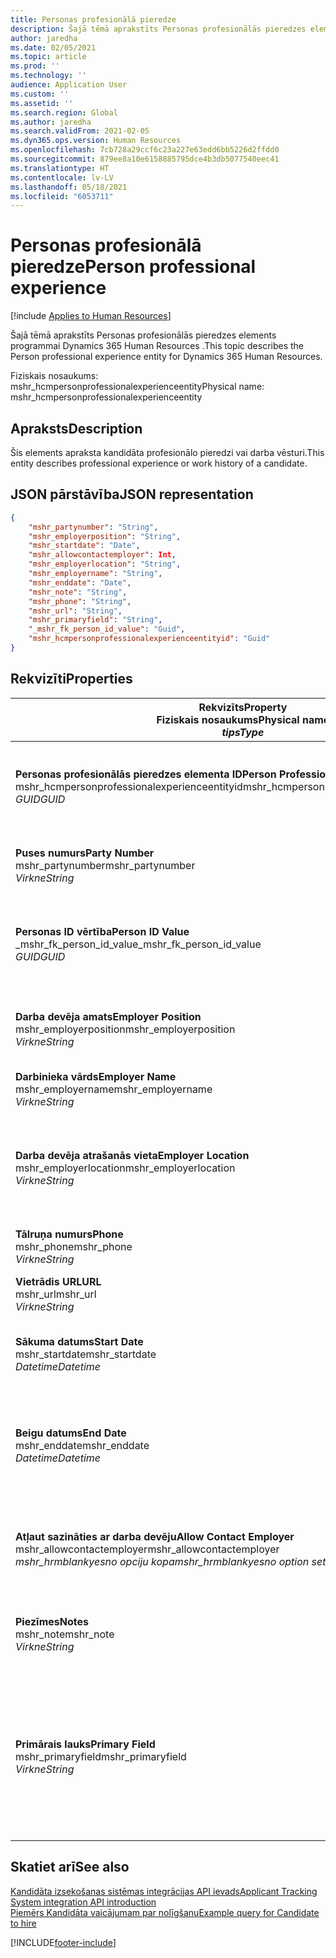 ```yaml
---
title: Personas profesionālā pieredze
description: Šajā tēmā aprakstīts Personas profesionālās pieredzes elements programmai Dynamics 365 Human Resources .
author: jaredha
ms.date: 02/05/2021
ms.topic: article
ms.prod: ''
ms.technology: ''
audience: Application User
ms.custom: ''
ms.assetid: ''
ms.search.region: Global
ms.author: jaredha
ms.search.validFrom: 2021-02-05
ms.dyn365.ops.version: Human Resources
ms.openlocfilehash: 7cb728a29ccf6c23a227e63edd6bb5226d2ffdd0
ms.sourcegitcommit: 879ee8a10e6158885795dce4b3db5077540eec41
ms.translationtype: HT
ms.contentlocale: lv-LV
ms.lasthandoff: 05/18/2021
ms.locfileid: "6053711"
---
```

# <a name="person-professional-experience"></a><span data-ttu-id="bd2e0-103">Personas profesionālā pieredze</span><span class="sxs-lookup"><span data-stu-id="bd2e0-103">Person professional experience</span></span>

[!include [Applies to Human Resources](../includes/applies-to-hr.md)]

<span data-ttu-id="bd2e0-104">Šajā tēmā aprakstīts Personas profesionālās pieredzes elements programmai Dynamics 365 Human Resources .</span><span class="sxs-lookup"><span data-stu-id="bd2e0-104">This topic describes the Person professional experience entity for Dynamics 365 Human Resources.</span></span>

<span data-ttu-id="bd2e0-105">Fiziskais nosaukums: mshr_hcmpersonprofessionalexperienceentity</span><span class="sxs-lookup"><span data-stu-id="bd2e0-105">Physical name: mshr_hcmpersonprofessionalexperienceentity</span></span>

## <a name="description"></a><span data-ttu-id="bd2e0-106">Apraksts</span><span class="sxs-lookup"><span data-stu-id="bd2e0-106">Description</span></span>

<span data-ttu-id="bd2e0-107">Šis elements apraksta kandidāta profesionālo pieredzi vai darba vēsturi.</span><span class="sxs-lookup"><span data-stu-id="bd2e0-107">This entity describes professional experience or work history of a candidate.</span></span>

## <a name="json-representation"></a><span data-ttu-id="bd2e0-108">JSON pārstāvība</span><span class="sxs-lookup"><span data-stu-id="bd2e0-108">JSON representation</span></span>

```json
{
    "mshr_partynumber": "String",
    "mshr_employerposition": "String",
    "mshr_startdate": "Date",
    "mshr_allowcontactemployer": Int,
    "mshr_employerlocation": "String",
    "mshr_employername": "String",
    "mshr_enddate": "Date",
    "mshr_note": "String",
    "mshr_phone": "String",
    "mshr_url": "String",
    "mshr_primaryfield": "String",
    "_mshr_fk_person_id_value": "Guid",
    "mshr_hcmpersonprofessionalexperienceentityid": "Guid"
}
```

## <a name="properties"></a><span data-ttu-id="bd2e0-109">Rekvizīti</span><span class="sxs-lookup"><span data-stu-id="bd2e0-109">Properties</span></span>

| <span data-ttu-id="bd2e0-110">Rekvizīts</span><span class="sxs-lookup"><span data-stu-id="bd2e0-110">Property</span></span><br><span data-ttu-id="bd2e0-111">**Fiziskais nosaukums**</span><span class="sxs-lookup"><span data-stu-id="bd2e0-111">**Physical name**</span></span><br><span data-ttu-id="bd2e0-112">**_tips_**</span><span class="sxs-lookup"><span data-stu-id="bd2e0-112">**_Type_**</span></span> | <span data-ttu-id="bd2e0-113">Izmantot</span><span class="sxs-lookup"><span data-stu-id="bd2e0-113">Use</span></span> | <span data-ttu-id="bd2e0-114">Apraksts</span><span class="sxs-lookup"><span data-stu-id="bd2e0-114">Description</span></span> |
| --- | --- | --- |
| <span data-ttu-id="bd2e0-115">**Personas profesionālās pieredzes elementa ID**</span><span class="sxs-lookup"><span data-stu-id="bd2e0-115">**Person Professional Experience Entity ID**</span></span><br><span data-ttu-id="bd2e0-116">mshr_hcmpersonprofessionalexperienceentityid</span><span class="sxs-lookup"><span data-stu-id="bd2e0-116">mshr_hcmpersonprofessionalexperienceentityid</span></span><br><span data-ttu-id="bd2e0-117">*GUID*</span><span class="sxs-lookup"><span data-stu-id="bd2e0-117">*GUID*</span></span> | <span data-ttu-id="bd2e0-118">Tikai lasāms</span><span class="sxs-lookup"><span data-stu-id="bd2e0-118">Read-only</span></span><br><span data-ttu-id="bd2e0-119">Obligāts</span><span class="sxs-lookup"><span data-stu-id="bd2e0-119">Required</span></span> | <span data-ttu-id="bd2e0-120">Sistēmas ģenerēts unikāls identifikators elementa ierakstam.</span><span class="sxs-lookup"><span data-stu-id="bd2e0-120">System-generated unique identifier for the entity record.</span></span> |
| <span data-ttu-id="bd2e0-121">**Puses numurs**</span><span class="sxs-lookup"><span data-stu-id="bd2e0-121">**Party Number**</span></span><br><span data-ttu-id="bd2e0-122">mshr_partynumber</span><span class="sxs-lookup"><span data-stu-id="bd2e0-122">mshr_partynumber</span></span><br><span data-ttu-id="bd2e0-123">*Virkne*</span><span class="sxs-lookup"><span data-stu-id="bd2e0-123">*String*</span></span> | <span data-ttu-id="bd2e0-124">Lasīt/rakstīt</span><span class="sxs-lookup"><span data-stu-id="bd2e0-124">Read/write</span></span><br><span data-ttu-id="bd2e0-125">Obligāts</span><span class="sxs-lookup"><span data-stu-id="bd2e0-125">Required</span></span> | <span data-ttu-id="bd2e0-126">Unikāls kandidāta personas ieraksta identifikators.</span><span class="sxs-lookup"><span data-stu-id="bd2e0-126">Unique identifier of the person record for the candidate.</span></span> |
| <span data-ttu-id="bd2e0-127">**Personas ID vērtība**</span><span class="sxs-lookup"><span data-stu-id="bd2e0-127">**Person ID Value**</span></span><br><span data-ttu-id="bd2e0-128">_mshr_fk_person_id_value</span><span class="sxs-lookup"><span data-stu-id="bd2e0-128">_mshr_fk_person_id_value</span></span><br><span data-ttu-id="bd2e0-129">*GUID*</span><span class="sxs-lookup"><span data-stu-id="bd2e0-129">*GUID*</span></span> | <span data-ttu-id="bd2e0-130">Tikai lasāms</span><span class="sxs-lookup"><span data-stu-id="bd2e0-130">Read-only</span></span><br><span data-ttu-id="bd2e0-131">Obligāts</span><span class="sxs-lookup"><span data-stu-id="bd2e0-131">Required</span></span><br><span data-ttu-id="bd2e0-132">Ārējā atslēga: mshr_dirpersonentity mshr_dirpersonentityid</span><span class="sxs-lookup"><span data-stu-id="bd2e0-132">Foreign key: mshr_dirpersonentityid of mshr_dirpersonentity</span></span> | <span data-ttu-id="bd2e0-133">Sistēmas ģenerēts unikāls personas elementa ieraksta identifikators.</span><span class="sxs-lookup"><span data-stu-id="bd2e0-133">System-generated unique identifier of the person entity record.</span></span> |
| <span data-ttu-id="bd2e0-134">**Darba devēja amats**</span><span class="sxs-lookup"><span data-stu-id="bd2e0-134">**Employer Position**</span></span><br><span data-ttu-id="bd2e0-135">mshr_employerposition</span><span class="sxs-lookup"><span data-stu-id="bd2e0-135">mshr_employerposition</span></span><br><span data-ttu-id="bd2e0-136">*Virkne*</span><span class="sxs-lookup"><span data-stu-id="bd2e0-136">*String*</span></span> | <span data-ttu-id="bd2e0-137">Lasīt/rakstīt</span><span class="sxs-lookup"><span data-stu-id="bd2e0-137">Read/write</span></span><br><span data-ttu-id="bd2e0-138">Obligāts</span><span class="sxs-lookup"><span data-stu-id="bd2e0-138">Required</span></span> | <span data-ttu-id="bd2e0-139">Amata nosaukums, ko kandidāts ieņēma nodarbinātības laikā.</span><span class="sxs-lookup"><span data-stu-id="bd2e0-139">The position title held by the candidate while under employment.</span></span> |
| <span data-ttu-id="bd2e0-140">**Darbinieka vārds**</span><span class="sxs-lookup"><span data-stu-id="bd2e0-140">**Employer Name**</span></span><br><span data-ttu-id="bd2e0-141">mshr_employername</span><span class="sxs-lookup"><span data-stu-id="bd2e0-141">mshr_employername</span></span><br><span data-ttu-id="bd2e0-142">*Virkne*</span><span class="sxs-lookup"><span data-stu-id="bd2e0-142">*String*</span></span> | <span data-ttu-id="bd2e0-143">Lasīt/rakstīt</span><span class="sxs-lookup"><span data-stu-id="bd2e0-143">Read/write</span></span><br><span data-ttu-id="bd2e0-144">Obligāts</span><span class="sxs-lookup"><span data-stu-id="bd2e0-144">Required</span></span> | <span data-ttu-id="bd2e0-145">Darba devēja vārds.</span><span class="sxs-lookup"><span data-stu-id="bd2e0-145">The name of the employer.</span></span> |
| <span data-ttu-id="bd2e0-146">**Darba devēja atrašanās vieta**</span><span class="sxs-lookup"><span data-stu-id="bd2e0-146">**Employer Location**</span></span><br><span data-ttu-id="bd2e0-147">mshr_employerlocation</span><span class="sxs-lookup"><span data-stu-id="bd2e0-147">mshr_employerlocation</span></span><br><span data-ttu-id="bd2e0-148">*Virkne*</span><span class="sxs-lookup"><span data-stu-id="bd2e0-148">*String*</span></span> | <span data-ttu-id="bd2e0-149">Lasīt/rakstīt</span><span class="sxs-lookup"><span data-stu-id="bd2e0-149">Read/write</span></span><br><span data-ttu-id="bd2e0-150">Neobligāti</span><span class="sxs-lookup"><span data-stu-id="bd2e0-150">Optional</span></span> | <span data-ttu-id="bd2e0-151">Darba devēja atrašanās vieta.</span><span class="sxs-lookup"><span data-stu-id="bd2e0-151">The employer’s location.</span></span> <span data-ttu-id="bd2e0-152">Maks. garums: 60.</span><span class="sxs-lookup"><span data-stu-id="bd2e0-152">Max length: 60.</span></span> <span data-ttu-id="bd2e0-153">Nav noteikts vai nepieciešams noteikts formāts.</span><span class="sxs-lookup"><span data-stu-id="bd2e0-153">No specific format defined or required.</span></span> |
| <span data-ttu-id="bd2e0-154">**Tālruņa numurs**</span><span class="sxs-lookup"><span data-stu-id="bd2e0-154">**Phone**</span></span><br><span data-ttu-id="bd2e0-155">mshr_phone</span><span class="sxs-lookup"><span data-stu-id="bd2e0-155">mshr_phone</span></span><br><span data-ttu-id="bd2e0-156">*Virkne*</span><span class="sxs-lookup"><span data-stu-id="bd2e0-156">*String*</span></span> | <span data-ttu-id="bd2e0-157">Lasīt/rakstīt</span><span class="sxs-lookup"><span data-stu-id="bd2e0-157">Read/write</span></span><br><span data-ttu-id="bd2e0-158">Neobligāti</span><span class="sxs-lookup"><span data-stu-id="bd2e0-158">Optional</span></span> | <span data-ttu-id="bd2e0-159">Darba devēja tālruņa numurs.</span><span class="sxs-lookup"><span data-stu-id="bd2e0-159">The employer’s phone number.</span></span> |
| <span data-ttu-id="bd2e0-160">**Vietrādis URL**</span><span class="sxs-lookup"><span data-stu-id="bd2e0-160">**URL**</span></span><br><span data-ttu-id="bd2e0-161">mshr_url</span><span class="sxs-lookup"><span data-stu-id="bd2e0-161">mshr_url</span></span><br><span data-ttu-id="bd2e0-162">*Virkne*</span><span class="sxs-lookup"><span data-stu-id="bd2e0-162">*String*</span></span> | <span data-ttu-id="bd2e0-163">Lasīt/rakstīt</span><span class="sxs-lookup"><span data-stu-id="bd2e0-163">Read/write</span></span><br><span data-ttu-id="bd2e0-164">Neobligāti</span><span class="sxs-lookup"><span data-stu-id="bd2e0-164">Optional</span></span> | <span data-ttu-id="bd2e0-165">Darba devēja tīmekļa vietnes vietrādis URL.</span><span class="sxs-lookup"><span data-stu-id="bd2e0-165">The URL of the employer’s website.</span></span> |
| <span data-ttu-id="bd2e0-166">**Sākuma datums**</span><span class="sxs-lookup"><span data-stu-id="bd2e0-166">**Start Date**</span></span><br><span data-ttu-id="bd2e0-167">mshr_startdate</span><span class="sxs-lookup"><span data-stu-id="bd2e0-167">mshr_startdate</span></span><br><span data-ttu-id="bd2e0-168">*Datetime*</span><span class="sxs-lookup"><span data-stu-id="bd2e0-168">*Datetime*</span></span> | <span data-ttu-id="bd2e0-169">Lasīt/rakstīt</span><span class="sxs-lookup"><span data-stu-id="bd2e0-169">Read/write</span></span><br><span data-ttu-id="bd2e0-170">Obligāts</span><span class="sxs-lookup"><span data-stu-id="bd2e0-170">Required</span></span> | <span data-ttu-id="bd2e0-171">Kandidāta nodarbinātības sākuma datums.</span><span class="sxs-lookup"><span data-stu-id="bd2e0-171">The start date of the candidate’s employment.</span></span> |
| <span data-ttu-id="bd2e0-172">**Beigu datums**</span><span class="sxs-lookup"><span data-stu-id="bd2e0-172">**End Date**</span></span><br><span data-ttu-id="bd2e0-173">mshr_enddate</span><span class="sxs-lookup"><span data-stu-id="bd2e0-173">mshr_enddate</span></span><br><span data-ttu-id="bd2e0-174">*Datetime*</span><span class="sxs-lookup"><span data-stu-id="bd2e0-174">*Datetime*</span></span> | <span data-ttu-id="bd2e0-175">Lasīt/rakstīt</span><span class="sxs-lookup"><span data-stu-id="bd2e0-175">Read/write</span></span><br><span data-ttu-id="bd2e0-176">Neobligāti</span><span class="sxs-lookup"><span data-stu-id="bd2e0-176">Optional</span></span> | <span data-ttu-id="bd2e0-177">Kandidāta nodarbinātības beigu datums vai null, ja kandidāts joprojām šeit strādā.</span><span class="sxs-lookup"><span data-stu-id="bd2e0-177">The end date of the candidate’s employment, or null if the candidate is still employed here.</span></span> |
| <span data-ttu-id="bd2e0-178">**Atļaut sazināties ar darba devēju**</span><span class="sxs-lookup"><span data-stu-id="bd2e0-178">**Allow Contact Employer**</span></span><br><span data-ttu-id="bd2e0-179">mshr_allowcontactemployer</span><span class="sxs-lookup"><span data-stu-id="bd2e0-179">mshr_allowcontactemployer</span></span><br><span data-ttu-id="bd2e0-180">*mshr_hrmblankyesno opciju kopa*</span><span class="sxs-lookup"><span data-stu-id="bd2e0-180">*mshr_hrmblankyesno option set*</span></span> | <span data-ttu-id="bd2e0-181">Lasīt/rakstīt</span><span class="sxs-lookup"><span data-stu-id="bd2e0-181">Read/write</span></span><br><span data-ttu-id="bd2e0-182">Neobligāti</span><span class="sxs-lookup"><span data-stu-id="bd2e0-182">Optional</span></span> | <span data-ttu-id="bd2e0-183">Norāda, vai kandidāts atļauj sazināties ar iepriekšējo darba devēju.</span><span class="sxs-lookup"><span data-stu-id="bd2e0-183">Signifies whether the candidate allows contacting the previous employer.</span></span> |
| <span data-ttu-id="bd2e0-184">**Piezīmes**</span><span class="sxs-lookup"><span data-stu-id="bd2e0-184">**Notes**</span></span><br><span data-ttu-id="bd2e0-185">mshr_note</span><span class="sxs-lookup"><span data-stu-id="bd2e0-185">mshr_note</span></span><br><span data-ttu-id="bd2e0-186">*Virkne*</span><span class="sxs-lookup"><span data-stu-id="bd2e0-186">*String*</span></span> | <span data-ttu-id="bd2e0-187">Lasīt/rakstīt</span><span class="sxs-lookup"><span data-stu-id="bd2e0-187">Read/write</span></span><br><span data-ttu-id="bd2e0-188">Neobligāti</span><span class="sxs-lookup"><span data-stu-id="bd2e0-188">Optional</span></span> | <span data-ttu-id="bd2e0-189">Piezīmes, ko izmantot darbā pieņēmējam vai personāla atlases darbiniekam.</span><span class="sxs-lookup"><span data-stu-id="bd2e0-189">Notes for use by the recruiter or hiring manager.</span></span> |
| <span data-ttu-id="bd2e0-190">**Primārais lauks**</span><span class="sxs-lookup"><span data-stu-id="bd2e0-190">**Primary Field**</span></span><br><span data-ttu-id="bd2e0-191">mshr_primaryfield</span><span class="sxs-lookup"><span data-stu-id="bd2e0-191">mshr_primaryfield</span></span><br><span data-ttu-id="bd2e0-192">*Virkne*</span><span class="sxs-lookup"><span data-stu-id="bd2e0-192">*String*</span></span> | <span data-ttu-id="bd2e0-193">Tikai lasāms</span><span class="sxs-lookup"><span data-stu-id="bd2e0-193">Read-only</span></span><br><span data-ttu-id="bd2e0-194">Obligāts</span><span class="sxs-lookup"><span data-stu-id="bd2e0-194">Required</span></span> | <span data-ttu-id="bd2e0-195">Lauks, kas tiek izmantots kā elementa ieraksta primārais identifikators.</span><span class="sxs-lookup"><span data-stu-id="bd2e0-195">Field used as a primary identifier of the entity record.</span></span> <span data-ttu-id="bd2e0-196">Puses numura, sākuma datuma, darba devēja amata un darba devēja vārda kombinācija.</span><span class="sxs-lookup"><span data-stu-id="bd2e0-196">Combination of party number, start date, employer position, and employer name.</span></span> |

## <a name="see-also"></a><span data-ttu-id="bd2e0-197">Skatiet arī</span><span class="sxs-lookup"><span data-stu-id="bd2e0-197">See also</span></span>

[<span data-ttu-id="bd2e0-198">Kandidāta izsekošanas sistēmas integrācijas API ievads</span><span class="sxs-lookup"><span data-stu-id="bd2e0-198">Applicant Tracking System integration API introduction</span></span>](hr-admin-integration-ats-api-introduction.md)<br>
[<span data-ttu-id="bd2e0-199">Piemērs Kandidāta vaicājumam par nolīgšanu</span><span class="sxs-lookup"><span data-stu-id="bd2e0-199">Example query for Candidate to hire</span></span>](hr-admin-integration-ats-api-candidate-to-hire-example-query.md)



[!INCLUDE[footer-include](../includes/footer-banner.md)]